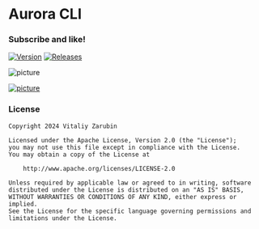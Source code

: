 # Aurora CLI

### Subscribe and like!

[![Version](https://img.shields.io/badge/PyPI-3.0.15-blue?logo=pypi&logoColor=white)](https://pypi.org/project/aurora-cli/)
[![Releases](https://img.shields.io/badge/dynamic/json?url=https://api.github.com/repos/keygenqt/aurora-cli/releases/latest&query=assets[0][download_count]&label=Releases&color=blue&logo=github&prefix=3.0.15%20(&suffix=))](https://github.com/keygenqt/aurora-cli/releases)

![picture](https://github.com/keygenqt/aurora-cli/blob/main/data/images/banner/banner_1000.png?raw=true)

[![picture](https://github.com/keygenqt/aurora-cli/blob/main/data/common/btn_more.png?raw=true)](https://keygenqt.github.io/aurora-cli/)

### License

```
Copyright 2024 Vitaliy Zarubin

Licensed under the Apache License, Version 2.0 (the "License");
you may not use this file except in compliance with the License.
You may obtain a copy of the License at

    http://www.apache.org/licenses/LICENSE-2.0

Unless required by applicable law or agreed to in writing, software
distributed under the License is distributed on an "AS IS" BASIS,
WITHOUT WARRANTIES OR CONDITIONS OF ANY KIND, either express or implied.
See the License for the specific language governing permissions and
limitations under the License.
```

